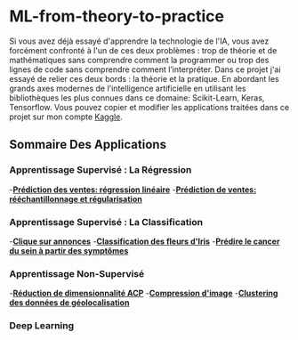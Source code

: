 # ML-from-theory-to-practice
Si vous avez déjà essayé d'apprendre la technologie de l'IA, vous avez forcément confronté à l'un de ces deux problèmes : trop de théorie et de mathématiques sans comprendre comment la programmer ou trop des lignes de code sans comprendre comment l’interpréter.
Dans ce projet j'ai essayé de relier ces deux bords : la théorie et la pratique. En abordant les grands axes modernes de l'intelligence artificielle en utilisant les bibliothèques les plus connues dans ce domaine: Scikit-Learn, Keras, Tensorflow.
Vous pouvez copier et modifier les applications traitées dans ce projet sur mon compte [Kaggle](https://www.kaggle.com/raisssaid/notebooks).
## Sommaire Des Applications
### Apprentissage Supervisé : La Régression
-__[Prédiction des ventes: régression linéaire](https://github.com/saidRaiss/ML-from-theory-to-practice/blob/main/Supervised%20Learning/Regression/1_simple_and_multiple_linear_regression.ipynb)__
-__[Prédiction de ventes: rééchantillonnage et régularisation](https://github.com/saidRaiss/ML-from-theory-to-practice/blob/main/Supervised%20Learning/Regression/2_linear_regression_and_regularization_models.ipynb)__
### Apprentissage Supervisé : La Classification
-__[Clique sur annonces](https://github.com/saidRaiss/ML-from-theory-to-practice/blob/main/Supervised%20Learning/Classification/1_Logistic_regression_LDA_and_QDA.ipynb)__
-__[Classification des fleurs d'Iris](https://github.com/saidRaiss/ML-from-theory-to-practice/blob/main/Supervised%20Learning/Classification/2_irisClassification_logistic_lda_qda_svm_knn_and_decisionTree.ipynb)__
-__[Prédire le cancer du sein à partir des symptômes](https://github.com/saidRaiss/ML-from-theory-to-practice/blob/main/Supervised%20Learning/Classification/3_classification_models_using_gridSearchCV.ipynb)__
### Apprentissage Non-Supervisé
-__[Réduction de dimensionnalité ACP](https://github.com/saidRaiss/ML-from-theory-to-practice/blob/main/Unsupervised%20Learning/1_Principal-Components-Analysis_Iris.ipynb)__
-__[Compression d'image](https://github.com/saidRaiss/ML-from-theory-to-practice/blob/main/Unsupervised%20Learning/2_Image_Compression_k-means.ipynb)__
-__[Clustering des données de géolocalisation](https://github.com/saidRaiss/ML-from-theory-to-practice/blob/main/Unsupervised%20Learning/2_Semi-supervised_learning_clustering_geolocation_data.ipynb)__
### Deep Learning